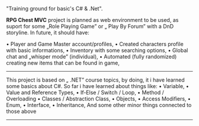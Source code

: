"Training ground for basic's C# & .Net".

**RPG Chest MVC** project is planned as web environment to be used, as suport for some „Role Playing Game” or „ Play By Forum” with a DnD storyline. 
In future, it should have:

•	Player and Game Master account/profiles,
•	Created characters profile with basic informations,
•	Inventory with some searching options,
•	Global chat and „whisper mode” (individual),
•	Automated (fully randomized) creating new items that can be found in game,
***
This project is based on „ .NET” course topics, by doing, it i have learned some basics about C#. So far i have learned about things like:
•	Variable,
•	Value and Reference Types,
•	If-Else / Switch / Loop,
•	Method / Overloading
•	Classes / Abstraction Class,
•	Objects,
•	Access Modifiers,
•	Enum,
•	Interface,
•	Inheritance,
And some other minor things connected to those above
***
